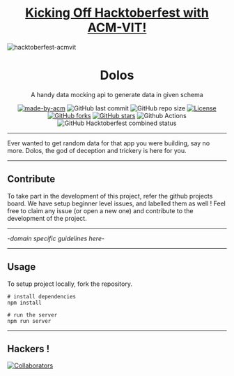 <h1 align="center"><a href="https://organize.mlh.io/participants/events/4390-kickstarting-hacktoberfest-with-acm-vit">Kicking Off Hacktoberfest with ACM-VIT!</a></h1>

![hacktoberfest-acmvit](https://user-images.githubusercontent.com/59484953/94790665-3a4d9a80-03f4-11eb-98da-3614b3eb6ebc.png)

<h1 align="center"> Dolos </h1>

<p align="center"> 
A handy data mocking api to generate data in  given schema
</p>
<div align="center">

[![made-by-acm](https://img.shields.io/badge/MADE%20BY-ACM%20VIT-blue?style=for-the-badge)](https://acmvit.in/)
![GitHub last commit](https://img.shields.io/github/last-commit/ACM-VIT/dolos?style=for-the-badge)
![GitHub repo size](https://img.shields.io/github/repo-size/ACM-VIT/dolos?style=for-the-badge)
[![License](https://img.shields.io/badge/License-MIT-green.svg?style=for-the-badge)](https://en.wikipedia.org/wiki/MIT_License)
[![GitHub forks](https://img.shields.io/github/forks/ACM-VIT/dolos?style=for-the-badge)](https://github.com/ACM-VIT/dolos/network)
[![GitHub stars](https://img.shields.io/github/stars/ACM-VIT/dolos?style=for-the-badge)](https://github.com/ACM-VIT/dolos/stargazers)
![Github Actions](https://github.com/ACM-VIT/dolos/workflows/Node.js%20CI/badge.svg)
![GitHub Hacktoberfest combined status](https://img.shields.io/github/hacktoberfest/2020/ACM-VIT/dolos?style=for-the-badge)

</div>

---

Ever wanted to get random data for that app you were building, say no more. Dolos, the god of deception and trickery is here for you. 

---

## Contribute

To take part in the development of this project, refer the github projects board. We have setup beginner level issues, and labelled them as well ! Feel free to claim any issue (or open a new one) and contribute to the development of the project.

---

-_domain specific guidelines here_-
  
---

## Usage

To setup project locally, fork the repository.

```console
# install dependencies
npm install

# run the server
npm run server
```

---

## Hackers !

[![Collaborators](https://contributors-img.web.app/image?repo=ACM-VIT/dolos)](https://github.com/ACM-VIT/dolos/graphs/contributors)
